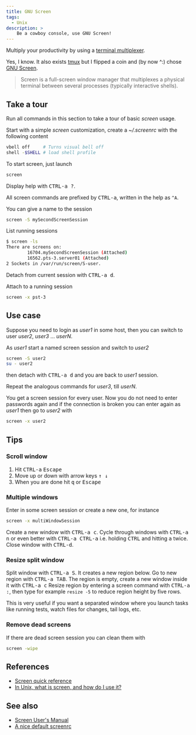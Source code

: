 ```yaml
---
title: GNU Screen
tags:
  - Unix
description: >
    Be a cowboy console, use GNU Screen!
---
```


Multiply your productivity by using a [terminal multiplexer](http://en.wikipedia.org/wiki/Terminal_multiplexer).

Yes, I know. It also exists [tmux](http://tmux.sourceforge.net/) but I flipped a coin and (by now ^:) chose [GNU Screen][1].

> Screen is a full-screen window manager that multiplexes a physical terminal between several processes (typically interactive  shells).

## Take a tour

Run all commands in this section to take a tour of basic *screen* usage.

Start with a simple *screen* customization, create a *~/.screenrc* with the following content

```bash
vbell off     # Turns visual bell off
shell -$SHELL # load shell profile
```

To start screen, just launch

```bash
screen
```

Display help with <kbd>CTRL-a ?</kbd>.

All screen commands are prefixed by <kbd>CTRL-a</kbd>, written in the help as `^A`.

You can give a name to the session

```bash
screen -S mySecondScreenSession
```

List running sessions

```bash
$ screen -ls
There are screens on:
        16704.mySecondScreenSession (Attached)
        16562.pts-3.server01 (Attached)
2 Sockets in /var/run/screen/S-user.
```

Detach from current session with <kbd>CTRL-a d</kbd>.

Attach to a running session

```bash
screen -x pst-3
```

## Use case

Suppose you need to login as *user1* in some host, then you can switch to user *user2*, *user3* … *userN*.

As *user1* start a named screen session and switch to *user2*

```bash
screen -S user2
su - user2
```

then detach with <kbd>CTRL-a d</kbd> and you are back to *user1* session.

Repeat the analogous commands for *user3*, till *userN*.

You get a screen session for every user. Now you do not need to enter passwords again
and if the connection is broken you can enter again as *user1* then go to *user2* with

```bash
screen -x user2
```

## Tips

### Scroll window

1. Hit <kbd>CTRL-a</kbd> <kbd>Escape</kbd>
2. Move up or down with arrow keys <kbd> ↑ </kbd> <kbd> ↓ </kbd>
3. When you are done hit <kbd>q</kbd> or <kbd>Escape</kbd>

### Multiple windows

Enter in some screen session or create a new one, for instance

```bash
screen -x multiWindowSession
```

Create a new window with <kbd>CTRL-a c</kbd>. Cycle through windows with <kbd>CTRL-a n</kbd> or even better with <kbd>CTRL-a CTRL-a</kbd> i.e. holding <kbd>CTRL</kbd> and hitting <kbd>a</kbd> twice. Close window with <kbd>CTRL-d</kbd>.

### Resize split window

Split window with <kbd>CTRL-a S</kbd>. It creates a new region below.
Go to new region with <kbd>CTRL-a TAB</kbd>.
The region is empty, create a new window inside it with <kbd>CTRL-a c</kbd>
Resize region by entering a screen command with <kbd>CTRL-a :</kbd>,
then type for example `resize -5` to reduce region height by five rows.

This is very useful if you want a separated window where you launch tasks like running tests, watch files for changes, tail logs, etc.

### Remove dead screens

If there are dead screen session you can clean them with

```bash
screen -wipe
```

## References

* [Screen quick reference][2]
* [In Unix, what is screen, and how do I use it?][3]

## See also

* [Screen User's Manual][4]
* [A nice default screenrc][5]

[1]: http://www.gnu.org/software/screen/ "GNU Screen"
[2]: http://aperiodic.net/screen/quick_reference "Screen quick reference"
[3]: https://kb.iu.edu/d/acuy "In Unix, what is screen, and how do I use it?"
[4]: http://www.gnu.org/software/screen/manual/screen.html "Screen User's Manual"
[5]: https://gist.github.com/ChrisWills/1337178 "A nice default screenrc"
